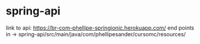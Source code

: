 # spring-api

link to api: https://br-com-phellipe-springionic.herokuapp.com/
end points in -> spring-api/src/main/java/com/phellipesander/cursomc/resources/
